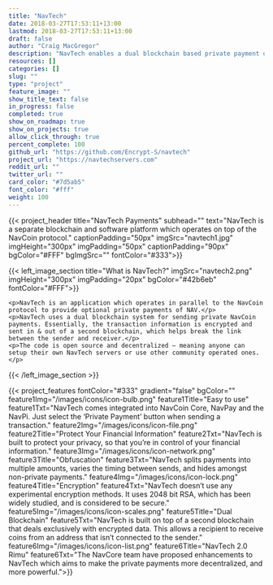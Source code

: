 ```yaml
---
title: "NavTech"
date: 2018-03-27T17:53:11+13:00
lastmod: 2018-03-27T17:53:11+13:00
draft: false
author: "Craig MacGregor"
description: "NavTech enables a dual blockchain based private payment option that operates in parallel to the NavCoin blockchain."
resources: []
categories: []
slug: ""
type: "project"
feature_image: ""
show_title_text: false
in_progress: false
completed: true
show_on_roadmap: true
show_on_projects: true
allow_click_through: true
percent_complete: 100
github_url: "https://github.com/Encrypt-S/navtech"
project_url: "https://navtechservers.com"
reddit_url: ""
twitter_url: ""
card_color: "#7d5ab5"
font_color: "#fff"
weight: 100
---
```


{{< project_header
    title="NavTech Payments"
    subhead=""
    text="NavTech is a separate blockchain and software platform which operates on top of the NavCoin protocol."
    captionPadding="50px"
    imgSrc="navtech1.jpg"
    imgHeight="300px"
    imgPadding="50px"
    captionPadding="90px"
    bgColor="#FFF"
    bgImgSrc=""
    fontColor="#333">}}

{{< left_image_section
    title="What is NavTech?"
    imgSrc="navtech2.png"
    imgHeight="300px"
    imgPadding="20px"
    bgColor="#42b6eb"
    fontColor="#FFF">}}

    <p>NavTech is an application which operates in parallel to the NavCoin protocol to provide optional private payments of NAV.</p>
    <p>NavTech uses a dual blockchain system for sending private NavCoin payments. Essentially, the transaction information is encrypted and sent in & out of a second blockchain, which helps break the link between the sender and receiver.</p>
    <p>The code is open source and decentralized – meaning anyone can setup their own NavTech servers or use other community operated ones.</p>
{{< /left_image_section >}}

{{< project_features
    fontColor="#333"
    gradient="false"
    bgColor=""
    feature1Img="/images/icons/icon-bulb.png"
    feature1Title="Easy to use"
    feature1Txt="NavTech comes integrated into NavCoin Core, NavPay and the NavPi. Just select the ‘Private Payment’ button when sending a transaction."
    feature2Img="/images/icons/icon-file.png"
    feature2Title="Protect Your Financial Information"
    feature2Txt="NavTech is built to protect your privacy, so that you’re in control of your financial information."
    feature3Img="/images/icons/icon-network.png"
    feature3Title="Obfuscation"
    feature3Txt="NavTech splits payments into multiple amounts, varies the timing between sends, and hides amongst non-private payments."
    feature4Img="/images/icons/icon-lock.png"
    feature4Title="Encryption"
    feature4Txt="NavTech doesn’t use any experimental encryption methods. It uses 2048 bit RSA, which has been widely studied, and is considered to be secure."
    feature5Img="/images/icons/icon-scales.png"
    feature5Title="Dual Blockchain"
    feature5Txt="NavTech is built on top of a second blockchain that deals exclusively with encrypted data. This allows a recipient to receive coins from an address that isn’t connected to the sender."
    feature6Img="/images/icons/icon-list.png"
    feature6Title="NavTech 2.0 Rimu"
    feature6Txt="The NavCore team have proposed enhancements to NavTech which aims to make the private payments more decentralized, and more powerful.">}}

